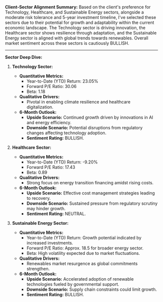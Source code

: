 **Client-Sector Alignment Summary:**
Based on the client's preference for Technology, Healthcare, and Sustainable Energy sectors, alongside a moderate risk tolerance and 5-year investment timeline, I've selected these sectors due to their potential for growth and adaptability within the current economic landscape. The Technology sector is driving innovation, the Healthcare sector shows resilience through adaptation, and the Sustainable Energy sector is aligned with global trends towards renewables. Overall market sentiment across these sectors is cautiously BULLISH.

---

**Sector Deep Dive:**

1. **Technology Sector:**
   - **Quantitative Metrics:**
     - Year-to-Date (YTD) Return: 23.05%
     - Forward P/E Ratio: 30.06
     - Beta: 1.18
   - **Qualitative Drivers:**
     - Pivotal in enabling climate resilience and healthcare digitalization.
   - **6-Month Outlook:**
     - **Upside Scenario:** Continued growth driven by innovations in AI and energy efficiency.
     - **Downside Scenario:** Potential disruptions from regulatory changes affecting technology adoption.
     - **Sentiment Rating:** BULLISH.

2. **Healthcare Sector:**
   - **Quantitative Metrics:**
     - Year-to-Date (YTD) Return: -9.20%
     - Forward P/E Ratio: 17.43
     - Beta: 0.89
   - **Qualitative Drivers:**
     - Strong focus on energy transition financing amidst rising costs.
   - **6-Month Outlook:**
     - **Upside Scenario:** Effective cost management strategies leading to recovery.
     - **Downside Scenario:** Sustained pressure from regulatory scrutiny may hinder growth.
     - **Sentiment Rating:** NEUTRAL.

3. **Sustainable Energy Sector:**
   - **Quantitative Metrics:**
     - Year-to-Date (YTD) Return: Growth potential indicated by increased investments.
     - Forward P/E Ratio: Approx. 18.5 for broader energy sector.
     - Beta: High volatility expected due to market fluctuations.
   - **Qualitative Drivers:**
     - Renewables market resurgence as global commitments strengthen.
   - **6-Month Outlook:**
     - **Upside Scenario:** Accelerated adoption of renewable technologies fueled by governmental support.
     - **Downside Scenario:** Supply chain constraints could limit growth.
     - **Sentiment Rating:** BULLISH.